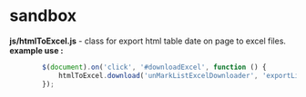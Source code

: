 # sandbox
**js/htmlToExcel.js**  - class for export html table date on page to excel files. <br>
      **example use :**        
```javascript
        $(document).on('click', '#downloadExcel', function () {
            htmlToExcel.download('unMarkListExcelDownloader', 'exportListClients.xlsx');
        });
        
```
        
